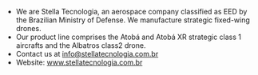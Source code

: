 - We are Stella Tecnologia, an aerospace company classified as EED by the Brazilian Ministry of Defense. We manufacture strategic fixed-wing drones.
- Our product line comprises the Atobá and Atobá XR strategic class 1 aircrafts and the Albatros class2 drone. 
- Contact us at info@stellatecnologia.com.br
- Website: www.stellatecnologia.com.br


<!---
Stellatecnologia/Stellatecnologia is a ✨ special ✨ repository because its `README.md` (this file) appears on your GitHub profile.
You can click the Preview link to take a look at your changes.
--->
